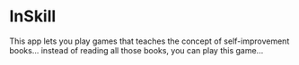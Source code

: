 # InSkill
This app lets you play games that teaches the concept of self-improvement books... instead of reading all those books, you can play this game...
